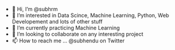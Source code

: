 - 👋 Hi, I’m @subhrm
- 👀 I’m interested in Data Scince, Machine Learning, Python, Web Developement and lots of other stuff  
- 🌱 I’m currently practicing Machine Learning
- 💞️ I’m looking to collaborate on any interesting project
- 📫 How to reach me ... @subhendu on Twitter 

<!---
subhrm/subhrm is a ✨ special ✨ repository because its `README.md` (this file) appears on your GitHub profile.
You can click the Preview link to take a look at your changes.
--->
